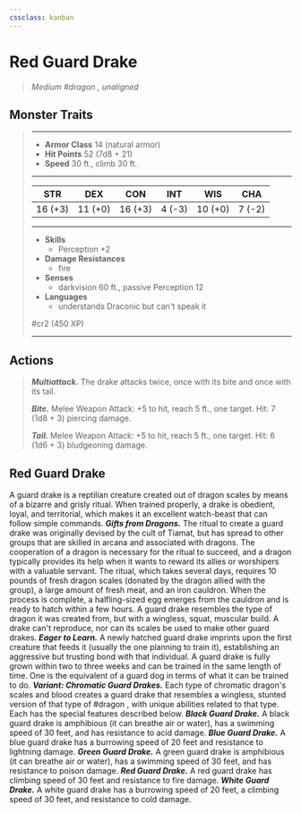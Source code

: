 ```yaml
---
cssclass: kanban
---
```


# Red Guard Drake
>*Medium #dragon , unaligned*
## Monster Traits
>___
>- **Armor Class** 14 (natural armor)
>- **Hit Points** 52 (7d8 + 21)
>- **Speed** 30 ft., climb 30 ft.
>___
>|STR|DEX|CON|INT|WIS|CHA|
>|:---:|:---:|:---:|:---:|:---:|:---:|
>|16 (+3)|11 (+0)|16 (+3)|4 (-3)|10 (+0)|7 (-2)|
>___
>- **Skills**
>	 - Perception +2
>- **Damage Resistances**
>	 - fire
>- **Senses**
>	 - darkvision 60 ft., passive Perception 12
>- **Languages**
>	 - understands Draconic but can't speak it
>
> #cr2 (450 XP)
>___
## Actions
>***Multiattack.*** The drake attacks twice, once with its bite and once with its tail.  
>
>***Bite.*** Melee Weapon Attack: +5 to hit, reach 5 ft., one target. Hit: 7 (1d8 + 3) piercing damage.  
>
>***Tail.*** Melee Weapon Attack: +5 to hit, reach 5 ft., one target. Hit: 6 (1d6 + 3) bludgeoning damage.
## Red Guard Drake
A guard drake is a reptilian creature created out of dragon scales by means of a bizarre and grisly ritual. When trained properly, a drake is obedient, loyal, and territorial, which makes it an excellent watch-beast that can follow simple commands.
***Gifts from Dragons.***  The ritual to create a guard drake was originally devised by the cult of Tiamat, but has spread to other groups that are skilled in arcana and associated with dragons. The cooperation of a dragon is necessary for the ritual to succeed, and a dragon typically provides its help when it wants to reward its allies or worshipers with a valuable servant.
The ritual, which takes several days, requires 10 pounds of fresh dragon scales (donated by the dragon allied with the group), a large amount of fresh meat, and an iron cauldron. When the process is complete, a halfling-sized egg emerges from the cauldron and is ready to hatch within a few hours.
A guard drake resembles the type of dragon it was created from, but with a wingless, squat, muscular build. A drake can't reproduce, nor can its scales be used to make other guard drakes.
***Eager to Learn.***  A newly hatched guard drake imprints upon the first creature that feeds it (usually the one planning to train it), establishing an aggressive but trusting bond with that individual. A guard drake is fully grown within two to three weeks and can be trained in the same length of time. One is the equivalent of a guard dog in terms of what it can be trained to do.
***Variant: Chromatic Guard Drakes.*** Each type of chromatic dragon's scales and blood creates a guard drake that resembles a wingless, stunted version of that type of #dragon , with unique abilities related to that type. Each has the special features described below.
***Black Guard Drake.***  A black guard drake is amphibious (it can breathe air or water), has a swimming speed of 30 feet, and has resistance to acid damage.
***Blue Guard Drake.***  A blue guard drake has a burrowing speed of 20 feet and resistance to lightning damage.
***Green Guard Drake.***  A green guard drake is amphibious (it can breathe air or water), has a swimming speed of 30 feet, and has resistance to poison damage.
***Red Guard Drake.***  A red guard drake has climbing speed of 30 feet and resistance to fire damage.
***White Guard Drake.***  A white guard drake has a burrowing speed of 20 feet, a climbing speed of 30 feet, and resistance to cold damage.